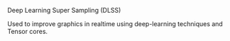 Deep Learning Super Sampling (DLSS)

Used to improve graphics in realtime using deep-learning techniques and Tensor cores.